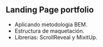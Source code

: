 ## Landing Page portfolio

- Aplicando metodologia BEM.
- Estructura de maquetación.
- Librerias: ScrollReveal y MixitUp.